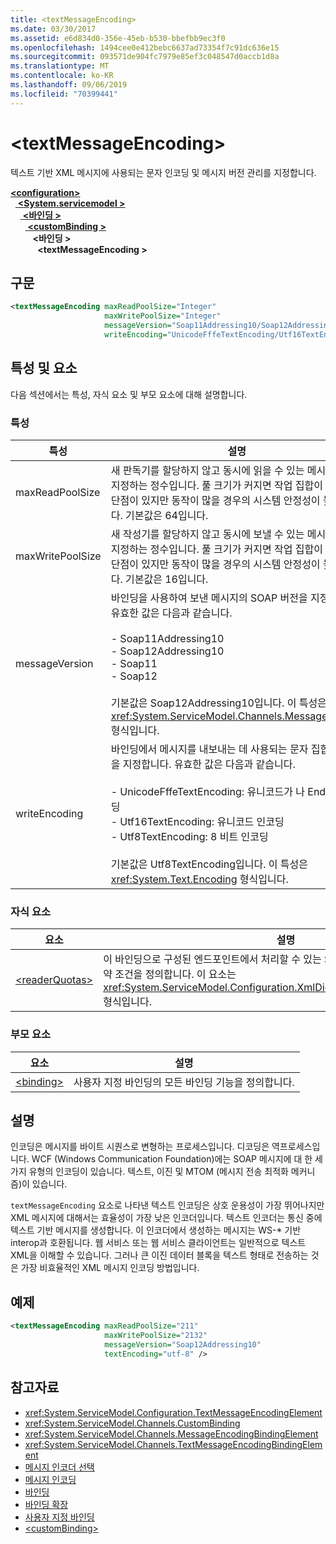 ```yaml
---
title: <textMessageEncoding>
ms.date: 03/30/2017
ms.assetid: e6d834d0-356e-45eb-b530-bbefbb9ec3f0
ms.openlocfilehash: 1494cee0e412bebc6637ad73354f7c91dc636e15
ms.sourcegitcommit: 093571de904fc7979e85ef3c048547d0accb1d8a
ms.translationtype: MT
ms.contentlocale: ko-KR
ms.lasthandoff: 09/06/2019
ms.locfileid: "70399441"
---
```

# <a name="textmessageencoding"></a>\<textMessageEncoding>
텍스트 기반 XML 메시지에 사용되는 문자 인코딩 및 메시지 버전 관리를 지정합니다.  
  
[ **\<configuration>** ](../configuration-element.md)\
&nbsp;&nbsp;[ **\<System.servicemodel >** ](system-servicemodel.md)\
&nbsp;&nbsp;&nbsp;&nbsp;[ **\<바인딩 >** ](bindings.md)\
&nbsp;&nbsp;&nbsp;&nbsp;&nbsp;&nbsp;[ **\<customBinding >** ](custombinding.md)\
&nbsp;&nbsp;&nbsp;&nbsp;&nbsp;&nbsp;&nbsp;&nbsp; **\<바인딩 >** \
&nbsp;&nbsp;&nbsp;&nbsp;&nbsp;&nbsp;&nbsp;&nbsp;&nbsp;&nbsp; **\<textMessageEncoding >**  
  
## <a name="syntax"></a>구문  
  
```xml  
<textMessageEncoding maxReadPoolSize="Integer"
                     maxWritePoolSize="Integer"
                     messageVersion="Soap11Addressing10/Soap12Addressing10"
                     writeEncoding="UnicodeFffeTextEncoding/Utf16TextEncoding/Utf8TextEncoding" />
```  
  
## <a name="attributes-and-elements"></a>특성 및 요소  
 다음 섹션에서는 특성, 자식 요소 및 부모 요소에 대해 설명합니다.  
  
### <a name="attributes"></a>특성  
  
|특성|설명|  
|---------------|-----------------|  
|maxReadPoolSize|새 판독기를 할당하지 않고 동시에 읽을 수 있는 메시지 수를 지정하는 정수입니다. 풀 크기가 커지면 작업 집합이 커지는 단점이 있지만 동작이 많을 경우의 시스템 안정성이 높아집니다. 기본값은 64입니다.|  
|maxWritePoolSize|새 작성기를 할당하지 않고 동시에 보낼 수 있는 메시지 수를 지정하는 정수입니다. 풀 크기가 커지면 작업 집합이 커지는 단점이 있지만 동작이 많을 경우의 시스템 안정성이 높아집니다. 기본값은 16입니다.|  
|messageVersion|바인딩을 사용하여 보낸 메시지의 SOAP 버전을 지정합니다. 유효한 값은 다음과 같습니다.<br /><br /> -   Soap11Addressing10<br />- Soap12Addressing10<br />-   Soap11<br />- Soap12<br /><br />기본값은 Soap12Addressing10입니다. 이 특성은 <xref:System.ServiceModel.Channels.MessageVersion> 형식입니다.|  
|writeEncoding|바인딩에서 메시지를 내보내는 데 사용되는 문자 집합 인코딩을 지정합니다. 유효한 값은 다음과 같습니다.<br /><br /> -   UnicodeFffeTextEncoding: 유니코드가 나 Endian 인코딩<br />-   Utf16TextEncoding: 유니코드 인코딩<br />-   Utf8TextEncoding: 8 비트 인코딩<br /><br /> 기본값은 Utf8TextEncoding입니다. 이 특성은 <xref:System.Text.Encoding> 형식입니다.|  
  
### <a name="child-elements"></a>자식 요소  
  
|요소|설명|  
|-------------|-----------------|  
|[\<readerQuotas>](https://docs.microsoft.com/previous-versions/dotnet/netframework-4.0/ms731325(v=vs.100))|이 바인딩으로 구성된 엔드포인트에서 처리할 수 있는 SOAP 메시지의 복잡성에 대한 제약 조건을 정의합니다. 이 요소는 <xref:System.ServiceModel.Configuration.XmlDictionaryReaderQuotasElement> 형식입니다.|  
  
### <a name="parent-elements"></a>부모 요소  
  
|요소|설명|  
|-------------|-----------------|  
|[\<binding>](../../../misc/binding.md)|사용자 지정 바인딩의 모든 바인딩 기능을 정의합니다.|  
  
## <a name="remarks"></a>설명  
 인코딩은 메시지를 바이트 시퀀스로 변형하는 프로세스입니다. 디코딩은 역프로세스입니다. WCF (Windows Communication Foundation)에는 SOAP 메시지에 대 한 세 가지 유형의 인코딩이 있습니다. 텍스트, 이진 및 MTOM (메시지 전송 최적화 메커니즘)이 있습니다.  
  
 `textMessageEncoding` 요소로 나타낸 텍스트 인코딩은 상호 운용성이 가장 뛰어나지만 XML 메시지에 대해서는 효율성이 가장 낮은 인코더입니다.  텍스트 인코더는 통신 중에 텍스트 기반 메시지를 생성합니다. 이 인코더에서 생성하는 메시지는 WS-* 기반 interop과 호환됩니다. 웹 서비스 또는 웹 서비스 클라이언트는 일반적으로 텍스트 XML을 이해할 수 있습니다. 그러나 큰 이진 데이터 블록을 텍스트 형태로 전송하는 것은 가장 비효율적인 XML 메시지 인코딩 방법입니다.  
  
## <a name="example"></a>예제  
  
```xml  
<textMessageEncoding maxReadPoolSize="211"
                     maxWritePoolSize="2132"
                     messageVersion="Soap12Addressing10"
                     textEncoding="utf-8" />
```  
  
## <a name="see-also"></a>참고자료

- <xref:System.ServiceModel.Configuration.TextMessageEncodingElement>
- <xref:System.ServiceModel.Channels.CustomBinding>
- <xref:System.ServiceModel.Channels.MessageEncodingBindingElement>
- <xref:System.ServiceModel.Channels.TextMessageEncodingBindingElement>
- [메시지 인코더 선택](../../../wcf/feature-details/choosing-a-message-encoder.md)
- [메시지 인코딩](message-encoding.md)
- [바인딩](../../../wcf/bindings.md)
- [바인딩 확장](../../../wcf/extending/extending-bindings.md)
- [사용자 지정 바인딩](../../../wcf/extending/custom-bindings.md)
- [\<customBinding>](custombinding.md)
